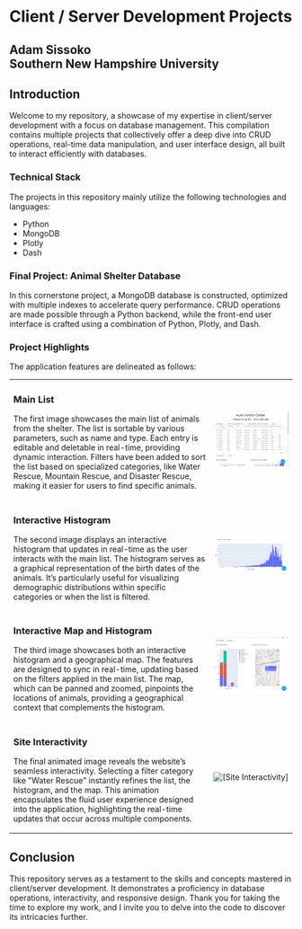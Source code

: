 <h1>Client / Server Development Projects</h1>
<h2>Adam Sissoko<br>
  Southern New Hampshire University</h2>
<h2>Introduction</h2>
<p>
  Welcome to my repository, a showcase of my expertise in client/server development with a focus on database management. This compilation contains multiple projects that collectively offer a deep dive into CRUD operations, real-time data manipulation, and user interface design, all built to interact efficiently with databases.
</p>
<h3>Technical Stack</h3>
<p>
  The projects in this repository mainly utilize the following technologies and languages:
</p>
<ul>
  <li>Python</li>
  <li>MongoDB</li>
  <li>Plotly</li>
  <li>Dash</li>
</ul>
<h3>Final Project: Animal Shelter Database</h3>
<p>
  In this cornerstone project, a MongoDB database is constructed, optimized with multiple indexes to accelerate query performance. CRUD operations are made possible through a Python backend, while the front-end user interface is crafted using a combination of Python, Plotly, and Dash.
</p>
<h3>Project Highlights</h3>
<p> 
  The application features are delineated as follows:
</p>
<table>
  <tr>
    <td><h3>Main List</h3>
      <p>The first image showcases the main list of animals from the shelter. The list is sortable by various parameters, such as name and type. Each entry is editable and deletable in real-time, providing dynamic interaction. Filters have been added to sort the list based on specialized categories, like Water Rescue, Mountain Rescue, and Disaster Rescue, making it easier for users to find specific animals.</p>
      <td><img src="https://github.com/adamsissoko/CS340/blob/main/images/01.png" alt="[Main List]" style="width:600px;"></td>
    </td>
  </tr>
  <tr>
    <td><h3>Interactive Histogram</h3>
      <p>The second image displays an interactive histogram that updates in real-time as the user interacts with the main list. The histogram serves as a graphical representation of the birth dates of the animals. It’s particularly useful for visualizing demographic distributions within specific categories or when the list is filtered.</p>
      <td><img src="https://github.com/adamsissoko/CS340/blob/main/images/03.png" alt="[Interactive Histogram]" style="width:600px;"></td>
    </td>
  </tr>
  <tr>
    <td><h3>Interactive Map and Histogram</h3>
      <p>The third image showcases both an interactive histogram and a geographical map. The features are designed to sync in real-time, updating based on the filters applied in the main list. The map, which can be panned and zoomed, pinpoints the locations of animals, providing a geographical context that complements the histogram.</p>
      <td><img src="https://github.com/adamsissoko/CS340/blob/main/images/02.png" alt="[Interactive Map and Histogram]" style="width:600px;"></td>
    </td>
  </tr>
  <tr>
    <td><h3>Site Interactivity</h3>
      <p>The final animated image reveals the website’s seamless interactivity. Selecting a filter category like "Water Rescue" instantly refines the list, the histogram, and the map. This animation encapsulates the fluid user experience designed into the application, highlighting the real-time updates that occur across multiple components.</p>
      <td><img src="https://github.com/adamsissoko/CS340/blob/main/images/aac-min.gif" alt="[Site Interactivity]" style="width:600px;"></td>
    </td>
  </tr>
</table>
<h2>Conclusion</h2>
<p>
  This repository serves as a testament to the skills and concepts mastered in client/server development. It demonstrates a proficiency in database operations, interactivity, and responsive design. Thank you for taking the time to explore my work, and I invite you to delve into the code to discover its intricacies further.
</p>
